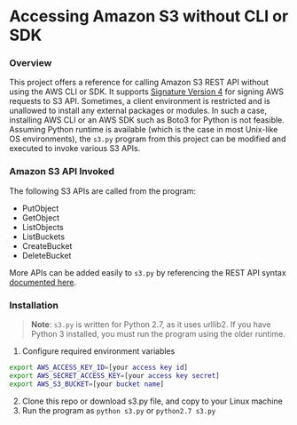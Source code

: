 # Accessing Amazon S3 without CLI or SDK

### Overview 

This project offers a reference for calling Amazon S3 REST API without using the AWS CLI or SDK. 
It supports [Signature Version 4](https://docs.aws.amazon.com/general/latest/gr/sigv4_signing.html) 
for signing AWS requests to S3 API.  Sometimes, a client environment is restricted and 
is unallowed to install any external packages or modules. In such a case, installing AWS CLI 
or an AWS SDK such as Boto3 for Python is not feasible. Assuming Python runtime is available (which 
is the case in most Unix-like OS environments), the `s3.py` program from this project can be modified 
and executed to invoke various S3 APIs. 

### Amazon S3 API Invoked

The following S3 APIs are called from the program: 
- PutObject
- GetObject
- ListObjects
- ListBuckets
- CreateBucket
- DeleteBucket

More APIs can be added easily to `s3.py` by referencing the REST API syntax 
[documented here](https://docs.aws.amazon.com/AmazonS3/latest/API/Welcome.html).

### Installation 

> **Note**: `s3.py` is written for Python 2.7, as it uses urllib2. If you have Python 3 
installed, you must run the program using the older runtime. 

1. Configure required environment variables 
```bash
export AWS_ACCESS_KEY_ID=[your access key id]
export AWS_SECRET_ACCESS_KEY=[your access key secret]
export AWS_S3_BUCKET=[your bucket name]
```
2. Clone this repo or download s3.py file, and copy to your Linux machine
3. Run the program as `python s3.py` or `python2.7 s3.py` 
